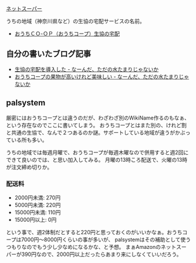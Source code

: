 [ネットスーパー](%E3%83%8D%E3%83%83%E3%83%88%E3%82%B9%E3%83%BC%E3%83%91%E3%83%BC)

うちの地域（神奈川県など）の生協の宅配サービスの名前。

- [おうちＣＯ-ＯＰ（おうちコープ）生協の宅配](https://www.ouchi.coop/)

## 自分の書いたブログ記事

- [生協の宅配を導入した - なーんだ、ただの水たまりじゃないか](https://karino2.github.io/2023/07/20/coop_delivery.html)
- [おうちコープの果物が高いけれど美味しい - なーんだ、ただの水たまりじゃないか](https://karino2.github.io/2024/08/01/coop_fruit_expensive_high_quality.html)

## palsystem

厳密にはおうちコープとは違うのだが、わざわざ別のWikiName作るのもなぁ、という存在なのでここに書いてしまう。
おうちコープとはまた別の、けれど割と共通の生協で、なんで２つあるのか謎。サポートしている地域が違うがかぶっている所も多い。

うちの地域では毎週月曜で、おうちコープが毎週木曜なので併用すると週2回にできて良いのでは、と思い加入してみる。
月曜の13時ころ配送で、火曜の13時が注文締め切りか。

### 配送料

- 2000円未満: 270円
- 5000円未満: 220円
- 15000円未満: 110円
- 15000円以上: 0円

という事で、週2体制だとすると220円と思っておくのがいいかなぁ。おうちコープは7000円〜8000円くらいの事が多いが、
palsystemはその補助として使うつもりなのでもう少し少なめになるかな、と予想。
まぁAmazonのネットスーパーが390円なので、2000円以上だったらあまり来にしなくていいだろう。